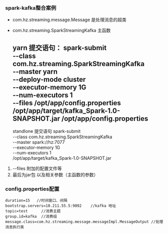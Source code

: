 ### spark-kafka整合案例
* com.hz.streaming.message.Message 是处理消息的超类
* com.hz.streaming.SparkStreamingKafka 主函数


    yarn 提交语句：
    spark-submit \
    --class com.hz.streaming.SparkStreamingKafka \
    --master yarn \
    --deploy-mode cluster \
    --executor-memory 1G \
    --num-executors 1 \
    --files /opt/app/config.properties \
    /opt/app/target/kafka_Spark-1.0-SNAPSHOT.jar
    /opt/app/config.properties
    ----------------------------------------------
    standlone 提交语句
    spark-submit \
    --class com.hz.streaming.SparkStreamingKafka \
    --master spark://hz:7077 \
    --executor-memory 1G \
    --num-executors 1 \
    /opt/app/target/kafka_Spark-1.0-SNAPSHOT.jar
    
1.  --files 附加的配置文件等
2.  最后为jar包 以及相关参数（主函数的参数）



### config.properties配置
    duration=15   //时间窗口、间隔
    bootstrap.servers=10.211.55.5:9092    //kafka 地址
    topic=test      //消费主题
    group.id=kafka  //消费组
    message.class=com.hz.streaming.message.messageImpl.MessageOutput //处理消息执行类
